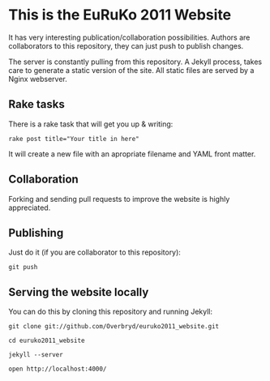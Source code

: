 # This is the EuRuKo 2011 Website

It has very interesting publication/collaboration possibilities.
Authors are collaborators to this repository, they can just push to publish changes.

The server is constantly pulling from this repository. A Jekyll process, takes care to generate a static version of the site.
All static files are served by a Nginx webserver.

## Rake tasks

There is a rake task that will get you up & writing:

    rake post title="Your title in here"

It will create a new file with an apropriate filename and YAML front matter.

## Collaboration

Forking and sending pull requests to improve the website is highly appreciated.

## Publishing

Just do it (if you are collaborator to this repository):

    git push

## Serving the website locally

You can do this by cloning this repository and running Jekyll:

    git clone git://github.com/Overbryd/euruko2011_website.git

    cd euruko2011_website

    jekyll --server
    
    open http://localhost:4000/

